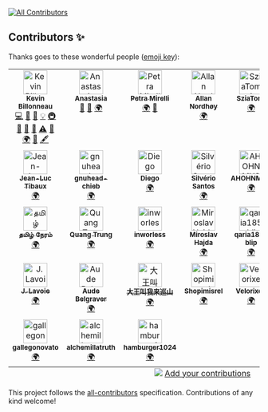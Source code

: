 
<!-- ALL-CONTRIBUTORS-BADGE:START - Do not remove or modify this section -->
[![All Contributors](https://img.shields.io/badge/all_contributors-31-orange.svg?style=flat-square)](#contributors-)
<!-- ALL-CONTRIBUTORS-BADGE:END -->
## Contributors ✨

Thanks goes to these wonderful people ([emoji key](https://allcontributors.org/docs/en/emoji-key)):

<!-- ALL-CONTRIBUTORS-LIST:START - Do not remove or modify this section -->
<!-- prettier-ignore-start -->
<!-- markdownlint-disable -->
<table>
  <tbody>
    <tr>
      <td align="center" valign="top" width="14.28%"><a href="https://github.com/Keidan"><img src="https://avatars.githubusercontent.com/u/3134348?v=4?s=48" width="48px;" alt="Kevin Billonneau"/><br /><sub><b>Kevin Billonneau</b></sub></a><br /><a href="https://github.com/Keidan/HexViewer/commits?author=Keidan" title="Code">💻</a> <a href="https://github.com/Keidan/HexViewer/commits?author=Keidan" title="Documentation">📖</a> <a href="#design-Keidan" title="Design">🎨</a> <a href="#example-Keidan" title="Examples">💡</a> <a href="#infra-Keidan" title="Infrastructure (Hosting, Build-Tools, etc)">🚇</a> <a href="#maintenance-Keidan" title="Maintenance">🚧</a> <a href="#question-Keidan" title="Answering Questions">💬</a> <a href="https://github.com/Keidan/HexViewer/pulls?q=is%3Apr+reviewed-by%3AKeidan" title="Reviewed Pull Requests">👀</a> <a href="https://github.com/Keidan/HexViewer/commits?author=Keidan" title="Tests">⚠️</a> <a href="#tool-Keidan" title="Tools">🔧</a> <a href="#translation-Keidan" title="Translation">🌍</a> <a href="https://github.com/Keidan/HexViewer/issues?q=author%3AKeidan" title="Bug reports">🐛</a> <a href="#content-Keidan" title="Content">🖋</a></td>
      <td align="center" valign="top" width="14.28%"><a href="https://github.com/OmlineEditor"><img src="https://avatars.githubusercontent.com/u/13348933?v=4?s=48" width="48px;" alt="Anastasia"/><br /><sub><b>Anastasia</b></sub></a><br /><a href="#ideas-OmlineEditor" title="Ideas, Planning, & Feedback">🤔</a> <a href="https://github.com/Keidan/HexViewer/issues?q=author%3AOmlineEditor" title="Bug reports">🐛</a> <a href="#translation-OmlineEditor" title="Translation">🌍</a></td>
      <td align="center" valign="top" width="14.28%"><a href="https://gitlab.com/iNtEgraIR2021"><img src="https://avatars.githubusercontent.com/u/80395360?v=4?s=48" width="48px;" alt="Petra Mirelli"/><br /><sub><b>Petra Mirelli</b></sub></a><br /><a href="#translation-iNtEgraIR2021" title="Translation">🌍</a> <a href="#ideas-iNtEgraIR2021" title="Ideas, Planning, & Feedback">🤔</a></td>
      <td align="center" valign="top" width="14.28%"><a href="https://liberapay.com/kingu/"><img src="https://avatars.githubusercontent.com/u/13802408?v=4?s=48" width="48px;" alt="Allan Nordhøy"/><br /><sub><b>Allan Nordhøy</b></sub></a><br /><a href="#translation-comradekingu" title="Translation">🌍</a></td>
      <td align="center" valign="top" width="14.28%"><a href="https://github.com/SziaTomi"><img src="https://avatars.githubusercontent.com/u/107822077?v=4?s=48" width="48px;" alt="SziaTomi"/><br /><sub><b>SziaTomi</b></sub></a><br /><a href="#translation-SziaTomi" title="Translation">🌍</a></td>
      <td align="center" valign="top" width="14.28%"><a href="https://github.com/Bardock88"><img src="https://avatars.githubusercontent.com/u/102046116?v=4?s=48" width="48px;" alt="Lendary Sayajin"/><br /><sub><b>Lendary Sayajin</b></sub></a><br /><a href="#translation-Bardock88" title="Translation">🌍</a></td>
      <td align="center" valign="top" width="14.28%"><a href="https://github.com/sr093906"><img src="https://avatars.githubusercontent.com/u/8369201?v=4?s=48" width="48px;" alt="sr093906"/><br /><sub><b>sr093906</b></sub></a><br /><a href="#translation-sr093906" title="Translation">🌍</a></td>
    </tr>
    <tr>
      <td align="center" valign="top" width="14.28%"><a href="https://eugentoptic44.codeberg.page/"><img src="https://avatars.githubusercontent.com/u/90517741?v=4?s=48" width="48px;" alt="Jean-Luc Tibaux"/><br /><sub><b>Jean-Luc Tibaux</b></sub></a><br /><a href="#translation-eUgEntOptIc44" title="Translation">🌍</a></td>
      <td align="center" valign="top" width="14.28%"><a href="https://github.com/gnuhead-chieb"><img src="https://avatars.githubusercontent.com/u/41156994?v=4?s=48" width="48px;" alt="gnuhead-chieb"/><br /><sub><b>gnuhead-chieb</b></sub></a><br /><a href="#translation-gnuhead-chieb" title="Translation">🌍</a></td>
      <td align="center" valign="top" width="14.28%"><a href="https://github.com/sguinetti"><img src="https://avatars.githubusercontent.com/u/5572928?v=4?s=48" width="48px;" alt="Diego"/><br /><sub><b>Diego</b></sub></a><br /><a href="#translation-sguinetti" title="Translation">🌍</a></td>
      <td align="center" valign="top" width="14.28%"><a href="https://github.com/SantosSi"><img src="https://avatars.githubusercontent.com/u/31543615?v=4?s=48" width="48px;" alt="Silvério Santos"/><br /><sub><b>Silvério Santos</b></sub></a><br /><a href="#translation-SantosSi" title="Translation">🌍</a></td>
      <td align="center" valign="top" width="14.28%"><a href="https://github.com/AHOHNMYC"><img src="https://avatars.githubusercontent.com/u/24810600?v=4?s=48" width="48px;" alt="AHOHNMYC"/><br /><sub><b>AHOHNMYC</b></sub></a><br /><a href="#translation-AHOHNMYC" title="Translation">🌍</a></td>
      <td align="center" valign="top" width="14.28%"><a href="https://racingrebel.com/"><img src="https://avatars.githubusercontent.com/u/35243059?v=4?s=48" width="48px;" alt="Sergei Grishin"/><br /><sub><b>Sergei Grishin</b></sub></a><br /><a href="#translation-racingrebel" title="Translation">🌍</a></td>
      <td align="center" valign="top" width="14.28%"><a href="https://github.com/Usland123"><img src="https://avatars.githubusercontent.com/u/72984028?v=4?s=48" width="48px;" alt="Usland123"/><br /><sub><b>Usland123</b></sub></a><br /><a href="#translation-Usland123" title="Translation">🌍</a></td>
    </tr>
    <tr>
      <td align="center" valign="top" width="14.28%"><a href="https://tamilneram.github.io/"><img src="https://avatars.githubusercontent.com/u/67970539?v=4?s=48" width="48px;" alt="தமிழ் நேரம்"/><br /><sub><b>தமிழ் நேரம்</b></sub></a><br /><a href="#translation-TamilNeram" title="Translation">🌍</a></td>
      <td align="center" valign="top" width="14.28%"><a href="https://github.com/unbiaseduser"><img src="https://avatars.githubusercontent.com/u/95969852?v=4?s=48" width="48px;" alt="Quang Trung"/><br /><sub><b>Quang Trung</b></sub></a><br /><a href="#translation-unbiaseduser" title="Translation">🌍</a></td>
      <td align="center" valign="top" width="14.28%"><a href="https://github.com/inworless"><img src="https://avatars.githubusercontent.com/u/122019501?v=4?s=48" width="48px;" alt="inworless"/><br /><sub><b>inworless</b></sub></a><br /><a href="#translation-inworless" title="Translation">🌍</a></td>
      <td align="center" valign="top" width="14.28%"><a href="https://github.com/hajdam"><img src="https://avatars.githubusercontent.com/u/7817364?v=4?s=48" width="48px;" alt="Miroslav Hajda"/><br /><sub><b>Miroslav Hajda</b></sub></a><br /><a href="#translation-hajdam" title="Translation">🌍</a></td>
      <td align="center" valign="top" width="14.28%"><a href="https://github.com/qaria185-blip"><img src="https://avatars.githubusercontent.com/u/225087259?v=4?s=48" width="48px;" alt="qaria185-blip"/><br /><sub><b>qaria185-blip</b></sub></a><br /><a href="#translation-qaria185-blip" title="Translation">🌍</a></td>
      <td align="center" valign="top" width="14.28%"><a href="https://hosted.weblate.org/user/sec.xyx"><img src="https://hosted.weblate.org/avatar/128/sec.xyx.png?s=48" width="48px;" alt="Xyx S"/><br /><sub><b>Xyx S</b></sub></a><br /><a href="#translation-sec.xyx" title="Translation">🌍</a></td>
      <td align="center" valign="top" width="14.28%"><a href="https://hosted.weblate.org/user/amro"><img src="https://hosted.weblate.org/avatar/128/amro.png?s=48" width="48px;" alt="Amr Walryh"/><br /><sub><b>Amr Walryh</b></sub></a><br /><a href="#translation-amro" title="Translation">🌍</a></td>
    </tr>
    <tr>
      <td align="center" valign="top" width="14.28%"><a href="https://hosted.weblate.org/user/Edanas"><img src="https://hosted.weblate.org/avatar/128/Edanas.png?s=48" width="48px;" alt="J. Lavoie"/><br /><sub><b>J. Lavoie</b></sub></a><br /><a href="#translation-Edanas" title="Translation">🌍</a></td>
      <td align="center" valign="top" width="14.28%"><a href="https://hosted.weblate.org/user/AudeBelgraver"><img src="https://hosted.weblate.org/avatar/128/AudeBelgraver.png?s=48" width="48px;" alt="Aude Belgraver"/><br /><sub><b>Aude Belgraver</b></sub></a><br /><a href="#translation-AudeBelgraver" title="Translation">🌍</a></td>
      <td align="center" valign="top" width="14.28%"><a href="https://hosted.weblate.org/user/hamburger2048"><img src="https://hosted.weblate.org/avatar/128/hamburger2048.png?s=48" width="48px;" alt="大王叫我来巡山"/><br /><sub><b>大王叫我来巡山</b></sub></a><br /><a href="#translation-hamburger2048" title="Translation">🌍</a></td>
      <td align="center" valign="top" width="14.28%"><img src="https://github.githubassets.com/images/modules/logos_page/GitHub-Mark.png?s=48" width="48px;" alt="Shopimisrel"/><br /><sub><b>Shopimisrel</b></sub><br /><a href="#translation-Shopimisrel" title="Translation">🌍</a></td>
      <td align="center" valign="top" width="14.28%"><img src="https://github.githubassets.com/images/modules/logos_page/GitHub-Mark.png?s=48" width="48px;" alt="Velorixen"/><br /><sub><b>Velorixen</b></sub><br /><a href="#translation-Velorixen" title="Translation">🌍</a></td>
      <td align="center" valign="top" width="14.28%"><img src="https://github.githubassets.com/images/modules/logos_page/GitHub-Mark.png?s=48" width="48px;" alt="pedrolinharesmoreira"/><br /><sub><b>pedrolinharesmoreira</b></sub><br /><a href="#translation-pedrolinharesmoreira" title="Translation">🌍</a></td>
      <td align="center" valign="top" width="14.28%"><img src="https://github.githubassets.com/images/modules/logos_page/GitHub-Mark.png?s=48" width="48px;" alt="ersen0"/><br /><sub><b>ersen0</b></sub><br /><a href="#translation-ersen0" title="Translation">🌍</a></td>
    </tr>
    <tr>
      <td align="center" valign="top" width="14.28%"><a href="https://hosted.weblate.org/"><img src="https://avatars.githubusercontent.com/u/1607653?v=4?s=48" width="48px;" alt="gallegonovato"/><br /><sub><b>gallegonovato</b></sub></a><br /><a href="#translation-gallegonovato" title="Translation">🌍</a></td>
      <td align="center" valign="top" width="14.28%"><a href="https://hosted.weblate.org/"><img src="https://avatars.githubusercontent.com/u/1607653?v=4?s=48" width="48px;" alt="alchemillatruth"/><br /><sub><b>alchemillatruth</b></sub></a><br /><a href="#translation-alchemillatruth" title="Translation">🌍</a></td>
      <td align="center" valign="top" width="14.28%"><a href="https://hosted.weblate.org/"><img src="https://avatars.githubusercontent.com/u/1607653?v=4?s=48" width="48px;" alt="hamburger1024"/><br /><sub><b>hamburger1024</b></sub></a><br /><a href="#translation-hamburger1024" title="Translation">🌍</a></td>
    </tr>
  </tbody>
  <tfoot>
    <tr>
      <td align="center" size="13px" colspan="7">
        <img src="https://raw.githubusercontent.com/all-contributors/all-contributors-cli/1b8533af435da9854653492b1327a23a4dbd0a10/assets/logo-small.svg">
          <a href="https://all-contributors.js.org/docs/en/bot/usage">Add your contributions</a>
        </img>
      </td>
    </tr>
  </tfoot>
</table>

<!-- markdownlint-restore -->
<!-- prettier-ignore-end -->

<!-- ALL-CONTRIBUTORS-LIST:END -->

This project follows the [all-contributors](https://github.com/all-contributors/all-contributors) specification. Contributions of any kind welcome!
